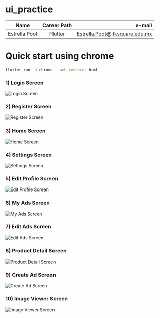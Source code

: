# ui_practice

| Name          | Career Path |                         e-mail |
| ------------- | :---------: | -----------------------------: |
| Estrella Poot |   Flutter   | Estrella.Poot@itksquare.edu.mx |

# Quick start using chrome

```bash
flutter run -d chrome --web-renderer html
```

### 1) Login Screen

![Login Screen](./screenshots/login_screen.png)

### 2) Register Screen

![Register Screen](./screenshots/register_screen.png)

### 3) Home Screen

![Home Screen](./screenshots/home_screen.png)

### 4) Settings Screen

![Settings Screen](./screenshots/settings_screen.png)

### 5) Edit Profile Screen

![Edit Profile Screen](./screenshots/edit_profile_screen.png)

### 6) My Ads Screen

![My Ads Screen](./screenshots/my_ads_screen.png)

### 7) Edit Ads Screen

![Edit Ads Screen](./screenshots/edit_ad_screen.png)

### 8) Product Detail Screen

![Product Detail Screen](./screenshots/product_detail_screen.png)

### 9) Create Ad Screen

![Create Ad Screen](./screenshots/create_ad_screen.png)

### 10) Image Viewer Screen

![Image Viewer Screen](./screenshots/image_viewer_screen.png)
